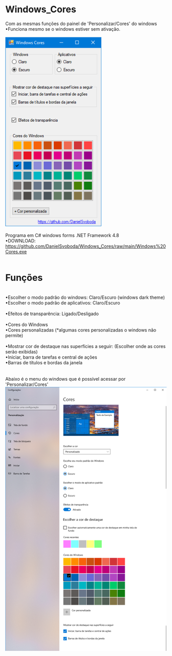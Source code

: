 # Windows_Cores
Com as mesmas funções do painel de 'Personalizar/Cores' do windows
<br>•Funciona mesmo se o windows estiver sem ativação.
<br><br><img width="300" alt="portfolio_view" src="https://raw.githubusercontent.com/DanielSvoboda/Windows_Cores/main/01.png">
<br><br>
Programa em C# windows forms .NET Framework 4.8
<br>
•DOWNLOAD: https://github.com/DanielSvoboda/Windows_Cores/raw/main/Windows%20Cores.exe
  <br><br>
  # Funções
  <br>
  •Escolher o modo padrão do windows: Claro/Escuro (windows dark theme)<br>
  •Escolher o modo padrão de aplicativos: Claro/Escuro <br><br>
  •Efeitos de transparência: Ligado/Desligado <br><br>
  •Cores do Windows <br>
  •Cores personalizadas (*algumas cores personalizadas o windows não permite) <br><br>
  •Mostrar cor de destaque nas superfícies a seguir: (Escolher onde as cores serão exibidas) <br>
  •Iniciar, barra de tarefas e central de ações <br>
  •Barras de títulos e bordas da janela <br>
  <br><br>
  Abaixo é o menu do windows que é possível acessar por 'Personalizar/Cores'
  <img width="900" alt="portfolio_view" src="https://raw.githubusercontent.com/DanielSvoboda/Windows_Cores/main/02.png">
